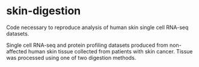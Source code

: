 # skin-digestion
Code necessary to reproduce analysis of human skin single cell RNA-seq datasets.

Single cell RNA-seq and protein profiling datasets produced from non-affected human skin tissue collected from patients with skin cancer. Tissue was processed using one of two digestion methods.
